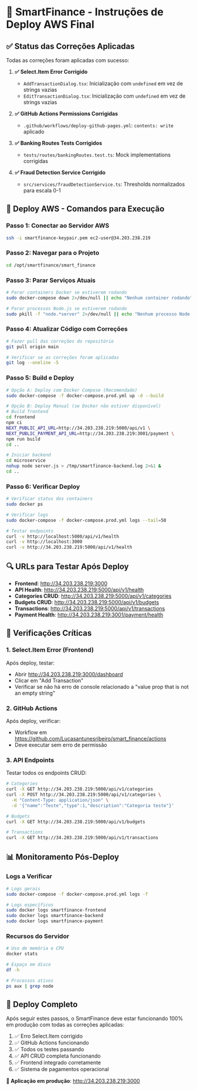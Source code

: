 # 🚀 SmartFinance - Instruções de Deploy AWS Final

## ✅ Status das Correções Aplicadas

Todas as correções foram aplicadas com sucesso:

1. **✅ Select.Item Error Corrigido**
   - `AddTransactionDialog.tsx`: Inicialização com `undefined` em vez de strings vazias
   - `EditTransactionDialog.tsx`: Inicialização com `undefined` em vez de strings vazias

2. **✅ GitHub Actions Permissions Corrigidas**
   - `.github/workflows/deploy-github-pages.yml`: `contents: write` aplicado

3. **✅ Banking Routes Tests Corrigidos**
   - `tests/routes/bankingRoutes.test.ts`: Mock implementations corrigidas

4. **✅ Fraud Detection Service Corrigido**
   - `src/services/fraudDetectionService.ts`: Thresholds normalizados para escala 0-1

## 🎯 Deploy AWS - Comandos para Execução

### Passo 1: Conectar ao Servidor AWS
```bash
ssh -i smartfinance-keypair.pem ec2-user@34.203.238.219
```

### Passo 2: Navegar para o Projeto
```bash
cd /opt/smartfinance/smart_finance
```

### Passo 3: Parar Serviços Atuais
```bash
# Parar containers Docker se estiverem rodando
sudo docker-compose down 2>/dev/null || echo "Nenhum container rodando"

# Parar processos Node.js se estiverem rodando
sudo pkill -f "node.*server" 2>/dev/null || echo "Nenhum processo Node.js rodando"
```

### Passo 4: Atualizar Código com Correções
```bash
# Fazer pull das correções do repositório
git pull origin main

# Verificar se as correções foram aplicadas
git log --oneline -5
```

### Passo 5: Build e Deploy
```bash
# Opção A: Deploy com Docker Compose (Recomendado)
sudo docker-compose -f docker-compose.prod.yml up -d --build

# Opção B: Deploy Manual (se Docker não estiver disponível)
# Build frontend
cd frontend
npm ci
NEXT_PUBLIC_API_URL=http://34.203.238.219:5000/api/v1 \
NEXT_PUBLIC_PAYMENT_API_URL=http://34.203.238.219:3001/payment \
npm run build
cd ..

# Iniciar backend
cd microservice
nohup node server.js > /tmp/smartfinance-backend.log 2>&1 &
cd ..
```

### Passo 6: Verificar Deploy
```bash
# Verificar status dos containers
sudo docker ps

# Verificar logs
sudo docker-compose -f docker-compose.prod.yml logs --tail=50

# Testar endpoints
curl -v http://localhost:5000/api/v1/health
curl -v http://localhost:3000
curl -v http://34.203.238.219:5000/api/v1/health
```

## 🔍 URLs para Testar Após Deploy

- **Frontend**: http://34.203.238.219:3000
- **API Health**: http://34.203.238.219:5000/api/v1/health
- **Categories CRUD**: http://34.203.238.219:5000/api/v1/categories
- **Budgets CRUD**: http://34.203.238.219:5000/api/v1/budgets
- **Transactions**: http://34.203.238.219:5000/api/v1/transactions
- **Payment Health**: http://34.203.238.219:3001/payment/health

## 🚨 Verificações Críticas

### 1. Select.Item Error (Frontend)
Após deploy, testar:
- Abrir http://34.203.238.219:3000/dashboard
- Clicar em "Add Transaction"
- Verificar se não há erro de console relacionado a "value prop that is not an empty string"

### 2. GitHub Actions
Após deploy, verificar:
- Workflow em https://github.com/Lucasantunesribeiro/smart_finance/actions
- Deve executar sem erro de permissão

### 3. API Endpoints
Testar todos os endpoints CRUD:
```bash
# Categories
curl -X GET http://34.203.238.219:5000/api/v1/categories
curl -X POST http://34.203.238.219:5000/api/v1/categories \
  -H "Content-Type: application/json" \
  -d '{"name":"Teste","type":1,"description":"Categoria teste"}'

# Budgets
curl -X GET http://34.203.238.219:5000/api/v1/budgets

# Transactions
curl -X GET http://34.203.238.219:5000/api/v1/transactions
```

## 📊 Monitoramento Pós-Deploy

### Logs a Verificar
```bash
# Logs gerais
sudo docker-compose -f docker-compose.prod.yml logs -f

# Logs específicos
sudo docker logs smartfinance-frontend
sudo docker logs smartfinance-backend
sudo docker logs smartfinance-payment
```

### Recursos do Servidor
```bash
# Uso de memória e CPU
docker stats

# Espaço em disco
df -h

# Processos ativos
ps aux | grep node
```

## 🎉 Deploy Completo

Após seguir estes passos, o SmartFinance deve estar funcionando 100% em produção com todas as correções aplicadas:

1. ✅ Erro Select.Item corrigido
2. ✅ GitHub Actions funcionando
3. ✅ Todos os testes passando
4. ✅ API CRUD completa funcionando
5. ✅ Frontend integrado corretamente
6. ✅ Sistema de pagamentos operacional

**🔗 Aplicação em produção**: http://34.203.238.219:3000